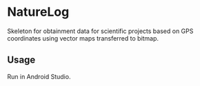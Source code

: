 # NatureLog

Skeleton for obtainment data for scientific projects based on GPS coordinates using vector maps transferred to bitmap.

## Usage

Run in Android Studio.
